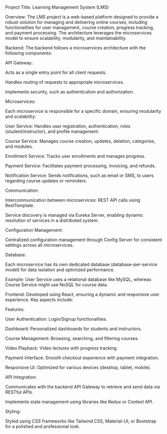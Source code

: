 Project Title:
Learning Management System (LMS)

Overview:
The LMS project is a web-based platform designed to provide a robust solution for managing and delivering online courses, including functionalities for user management, course creation, progress tracking, and payment processing. The architecture leverages the microservices model to ensure scalability, modularity, and maintainability.

Backend:
The backend follows a microservices architecture with the following components:

API Gateway:

Acts as a single entry point for all client requests.

Handles routing of requests to appropriate microservices.

Implements security, such as authentication and authorization.

Microservices:

Each microservice is responsible for a specific domain, ensuring modularity and scalability:

User Service: Handles user registration, authentication, roles (student/instructor), and profile management.

Course Service: Manages course creation, updates, deletion, categories, and modules.

Enrollment Service: Tracks user enrollments and manages progress.

Payment Service: Facilitates payment processing, invoicing, and refunds.

Notification Service: Sends notifications, such as email or SMS, to users regarding course updates or reminders.

Communication:

Intercommunication between microservices: REST API calls using RestTemplate.

Service discovery is managed via Eureka Server, enabling dynamic resolution of services in a distributed system.

Configuration Management:

Centralized configuration management through Config Server for consistent settings across all microservices.

Database:

Each microservice has its own dedicated database (database-per-service model) for data isolation and optimized performance.

Example: User Service uses a relational database like MySQL, whereas Course Service might use NoSQL for course data.

Frontend:
Developed using React, ensuring a dynamic and responsive user experience. Key aspects include:

Features:

User Authentication: Login/Signup functionalities.

Dashboard: Personalized dashboards for students and instructors.

Course Management: Browsing, searching, and filtering courses.

Video Playback: Video lectures with progress tracking.

Payment Interface: Smooth checkout experience with payment integration.

Responsive UI: Optimized for various devices (desktop, tablet, mobile).

API Integration:

Communicates with the backend API Gateway to retrieve and send data via RESTful APIs.

Implements state management using libraries like Redux or Context API.

Styling:

Styled using CSS frameworks like Tailwind CSS, Material-UI, or Bootstrap for a polished and professional look.
